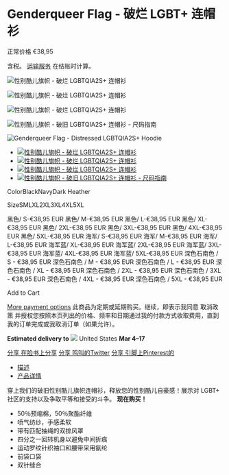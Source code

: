 # Genderqueer Flag - 破烂 LGBT+ 连帽衫

正常价格 €38,95

含税。 [运输服务](/%E6%94%BF%E7%AD%96/%E8%88%AA%E8%BF%90%E6%94%BF%E7%AD%96) 在结账时计算。

![性别酷儿旗帜 - 破烂 LGBTQIA2S+ 连帽衫](//flagnation.net/cdn/shop/files/Genderqueer-Flag-Distressed-LGBT-Hoodie.jpg?v=1731891046)

![性别酷儿旗帜 - 破烂 LGBTQIA2S+ 连帽衫](https://flagnation.net/cdn/shop/files/Genderqueer-Flag-Distressed-LGBT-Hoodie-2_300x.jpg?v=1731891054)

![性别酷儿旗帜 - 破烂 LGBTQIA2S+ 连帽衫](https://flagnation.net/cdn/shop/files/Genderqueer-Flag-Distressed-LGBT-Hoodie-3_300x.jpg?v=1731891063)

![性别酷儿旗帜 - 破旧 LGBTQIA2S+ 连帽衫 - 尺码指南](https://flagnation.net/cdn/shop/files/Genderqueer-Flag-Distressed-LGBT-Hoodie-4_300x.jpg?v=1731891070)

![Genderqueer Flag - Distressed LGBTQIA2S+ Hoodie](//flagnation.net/cdn/shop/files/Genderqueer-Flag-Distressed-LGBT-Hoodie_1024x1024@2x.jpg?v=1731891046)

*   [![性别酷儿旗帜 - 破烂 LGBTQIA2S+ 连帽衫](https://flagnation.net/cdn/shop/files/Genderqueer-Flag-Distressed-LGBT-Hoodie_grande.jpg?v=1731891046)](//flagnation.net/cdn/shop/files/Genderqueer-Flag-Distressed-LGBT-Hoodie_1024x1024.jpg?v=1731891046)
*   [![性别酷儿旗帜 - 破烂 LGBTQIA2S+ 连帽衫](https://flagnation.net/cdn/shop/files/Genderqueer-Flag-Distressed-LGBT-Hoodie-2_grande.jpg?v=1731891054)](//flagnation.net/cdn/shop/files/Genderqueer-Flag-Distressed-LGBT-Hoodie-2_1024x1024.jpg?v=1731891054)
*   [![性别酷儿旗帜 - 破烂 LGBTQIA2S+ 连帽衫](https://flagnation.net/cdn/shop/files/Genderqueer-Flag-Distressed-LGBT-Hoodie-3_grande.jpg?v=1731891063)](//flagnation.net/cdn/shop/files/Genderqueer-Flag-Distressed-LGBT-Hoodie-3_1024x1024.jpg?v=1731891063)
*   [![性别酷儿旗帜 - 破旧 LGBTQIA2S+ 连帽衫 - 尺码指南](https://flagnation.net/cdn/shop/files/Genderqueer-Flag-Distressed-LGBT-Hoodie-4_grande.jpg?v=1731891070)](//flagnation.net/cdn/shop/files/Genderqueer-Flag-Distressed-LGBT-Hoodie-4_1024x1024.jpg?v=1731891070)

ColorBlackNavyDark Heather

SizeSMLXL2XL3XL4XL5XL

黑色/ S-€38,95 EUR 黑色/ M-€38,95 EUR 黑色/ L-€38,95 EUR 黑色/ XL-€38,95 EUR 黑色/ 2XL-€38,95 EUR 黑色/ 3XL-€38,95 EUR 黑色/ 4XL-€38,95 EUR 黑色/ 5XL-€38,95 EUR 海军/ S-€38,95 EUR 海军/ M-€38,95 EUR 海军/ L-€38,95 EUR 海军蓝/ XL-€38,95 EUR 海军蓝/ 2XL-€38,95 EUR 海军蓝/ 3XL-€38,95 EUR 海军蓝/ 4XL-€38,95 EUR 海军蓝/ 5XL-€38,95 EUR 深色石南色 / S - €38,95 EUR 深色石南色 / M - €38,95 EUR 深色石南色 / L - €38,95 EUR 深色石南色 / XL - €38,95 EUR 深色石南色 / 2XL - €38,95 EUR 深色石南色 / 3XL - €38,95 EUR 深色石南色 / 4XL - €38,95 EUR 深色石南色 / 5XL - €38,95 EUR

Add to Cart

[More payment options](#) 此商品为定期或延期购买。继续，即表示我同意 取消政策 并授权您按照本页列出的价格、频率和日期通过我的付款方式收取费用，直到我的订单完成或我取消订单（如果允许）。

**Estimated delivery to** ![](//flagnation.net/cdn/shop/t/5/assets/US.svg?v=17811159171454854431717601681) United States **Mar 4⁠–17**

[分享 在脸书上分享](//www.facebook.com/sharer.php?u=https://flagnation.net/products/genderqueer-flag-distressed-lgbt-hoodie "在脸书上分享") [分享 鸣叫的Twitter](//twitter.com/share?text=Genderqueer%20Flag%20-%20Distressed%20LGBT+%20Hoodie&url=https://flagnation.net/products/genderqueer-flag-distressed-lgbt-hoodie "鸣叫的Twitter") [分享 引脚上Pinterest的](//pinterest.com/pin/create/button/?url=https://flagnation.net/products/genderqueer-flag-distressed-lgbt-hoodie&media=//flagnation.net/cdn/shop/files/Genderqueer-Flag-Distressed-LGBT-Hoodie_1024x1024.jpg?v=1731891046&description=Genderqueer%20Flag%20-%20Distressed%20LGBT+%20Hoodie "引脚上Pinterest的")

*   [描述](#description)
*   [产品详情](#extra)

穿上我们的破旧性别酷儿旗帜连帽衫，释放您的性别酷儿自豪感！展示对 LGBT+ 社区的支持以及争取平等和接受的斗争。 **现在购买！**

*   50％预缩棉，50％聚酯纤维
*   喷气纺纱，手感柔软
*   带有匹配抽绳的双排风罩
*   四分之一回转机身以避免中间折痕
*   运动罗纹针织袖口和腰带采用氨纶
*   前袋口袋
*   双针缝合
